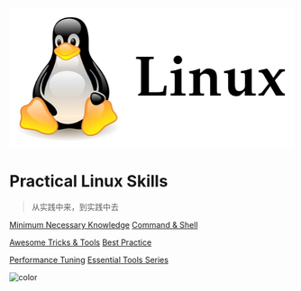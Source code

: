 ![logo](assets/logo.png)

# Practical Linux Skills

> 从实践中来，到实践中去

[Minimum Necessary Knowledge](minimum_necessary_knowledge/overview.md)
[Command & Shell](command_shell/overview.md)

[Awesome Tricks & Tools](awesome_tricks_tools/overview.md)
[Best Practice](best_practice/overview.md)

[Performance Tuning](performance_tuning/overview.md)
[Essential Tools Series](essential_tools_series/overview.md)

<!-- [Template Section](_template/overview.md) -->

![color](#D9F8F5)
